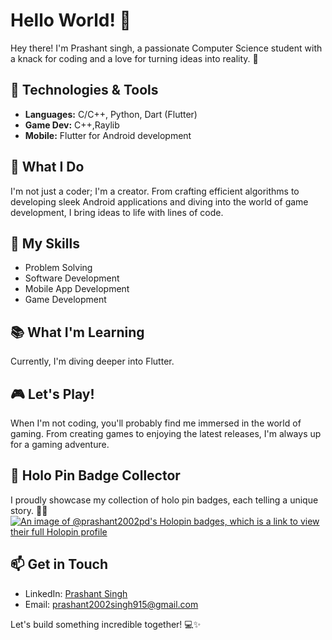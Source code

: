 # Hello World! 👋

Hey there! I'm Prashant singh, a passionate Computer Science student with a knack for coding and a love for turning ideas into reality. 🚀

## 🔧 Technologies & Tools
- **Languages:** C/C++, Python, Dart (Flutter)
- **Game Dev:** C++,Raylib
- **Mobile:** Flutter for Android development

## 🌟 What I Do
I'm not just a coder; I'm a creator. From crafting efficient algorithms to developing sleek Android applications and diving into the world of game development, I bring ideas to life with lines of code.

## 🚀 My Skills
- Problem Solving
- Software Development
- Mobile App Development
- Game Development

## 📚 What I'm Learning
Currently, I'm diving deeper into Flutter.

## 🎮 Let's Play!
When I'm not coding, you'll probably find me immersed in the world of gaming. From creating games to enjoying the latest releases, I'm always up for a gaming adventure.

## 🌈 Holo Pin Badge Collector
I proudly showcase my collection of holo pin badges, each telling a unique story. 🌟✨
[![An image of @prashant2002pd's Holopin badges, which is a link to view their full Holopin profile](https://holopin.me/prashant2002pd)](https://holopin.io/@prashant2002pd)


## 📫 Get in Touch
- LinkedIn: [Prashant Singh](https://www.linkedin.com/in/prashant-singh-a54b70229?utm_source=share&utm_campaign=share_via&utm_content=profile&utm_medium=android_app)
- Email: prashant2002singh915@gmail.com

Let's build something incredible together! 💻✨
